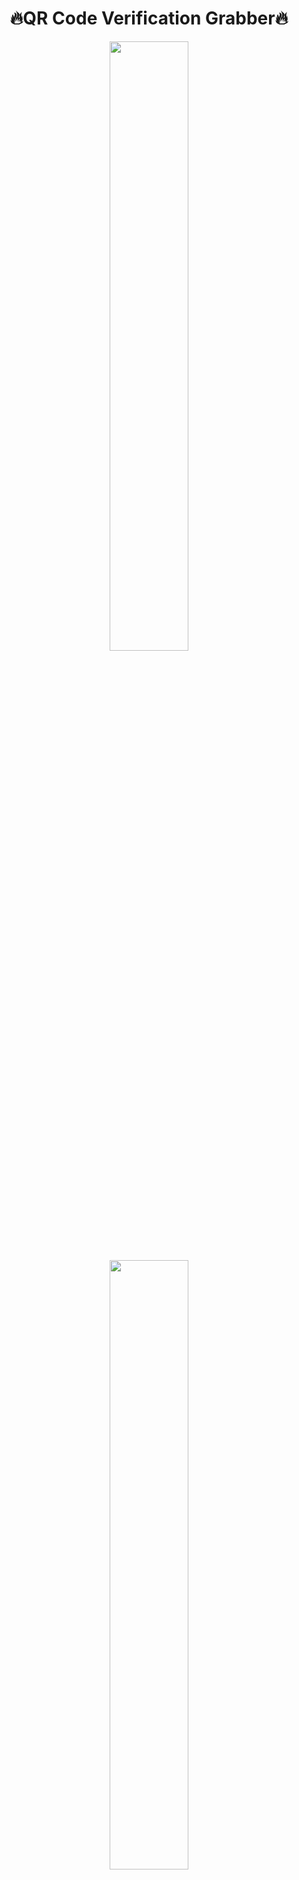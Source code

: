 # <div align="center"> 🔥QR Code Verification Grabber🔥</div>  
  

<div align="center">
<img src="https://cdn.discordapp.com/attachments/930860754947698698/1033423134470197328/unknown.png" align="center" style="width: 50%" />
<img src="https://cdn.discordapp.com/attachments/930860754947698698/1033415462895231087/unknown.png" align="center" style="width: 50%" />
</div>  
  

   
  

#### A Simple project for your discord server, that send grab the token of people when he scan a QR Code, without webbrowser, made with NextCord😊  
  



### Setup  
=> Download and extract the file

=> Open the config.json file, put the token in the token var and logs channel id in logs_channel_id var

=> Config:
<br>          prefix => bot prefix
<br>          command_name => command to send the verification embed
<br>          give_role => If you want to when a people got grabbed, it give her a role
<br>          rona_name => if give_role is true, it will give the role with the name
<br>          mass_dm => Mass dm with people acc : 0=None 1= Current person's private chat 2=All user friend 3=All friend & private chat

=> open a cmd in the folder and do "pip install -r requirements.txt"

=> Launch the bot by "py main.py" in the cmd

=> Enjoy 😁  
  

<br/>  


## Connect with me  
<div align="center">
<img src="https://discord.c99.nl/widget/theme-2/1014543059352047666.png" align="center" height="" width="" />
</div>  
  

<br/>  


## Github Stats  
<div align="center"><img src="https://github-readme-stats.vercel.app/api?username=Sysys242&show_icons=true&count_private=true&hide_border=true" align="center" /></div>
<br />

----
<div align="center">Generated using <a href="https://profilinator.rishav.dev/" target="_blank">Github Profilinator</a></div>
